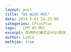 ```yaml
---
layout: post
title: "Qt With MVC"
data: 2019-5-01 18:25:00
categories: CPlusPlus
tags:	CPP Qt MVC
excerpt: 使用MVC模式设计Qt程序
author: Lydia
mathjax: true
---
```

